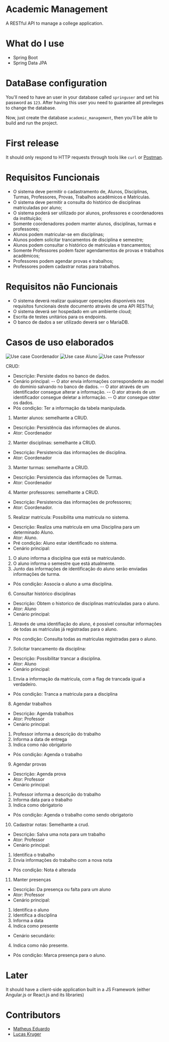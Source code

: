 # Academic Management

A RESTful API to manage a college application.

# What do I use

- Spring Boot
- Spring Data JPA

# DataBase configuration

You'll need to have an user in your database called `springuser` and set his password as `123`. After having this user you need to guarantee all previleges to change the database.

Now, just create the database `academic_management`, then you'll be able to build and run the project.

# First release

It should only respond to HTTP requests through tools like `curl` or [Postman](https://www.getpostman.com/).

# Requisitos Funcionais
- O sistema deve permitir o cadastramento de, Alunos, Disciplinas, Turmas, Professores, Provas, Trabalhos acadêmicos e Matrículas.
- O sistema deve permitir a consulta do histórico de disciplinas matriculadas por aluno;
- O sistema poderá ser utilizado por alunos, professores e coordenadores da instituição;
- Somente coordenadores podem manter alunos, disciplinas, turmas e professores;
- Alunos podem matricular-se em disciplinas;
- Alunos podem solicitar trancamentos de disciplina e semestre;
- Alunos podem consultar o histórico de matrículas e trancamentos;
- Somente Professores podem fazer agendamentos de provas e trabalhos acadêmicos;
- Professores podem agendar provas e trabalhos;
- Professores podem cadastrar notas para trabalhos.

# Requisitos não Funcionais
- O sistema deverá realizar quaisquer operações disponíveis nos requisitos funcionais deste documento através de uma API RESTful;
- O sistema deverá ser hospedado em um ambiente cloud;
- Escrita de testes unitários para os endpoints.
- O banco de dados a ser utilizado deverá ser o MariaDB.

# Casos de uso elaborados
![Use case Coordenador](https://raw.githubusercontent.com/LucasKr/school-management-api/master/docs/usercase_coordenador.png)
![Use case Aluno](https://raw.githubusercontent.com/LucasKr/school-management-api/master/docs/usercase_aluno.png)
![Use case Professor](https://raw.githubusercontent.com/LucasKr/school-management-api/master/docs/usercase_professor.png)

CRUD:
- Descrição: Persiste dados no banco de dados.
- Cenário principal:
-- O ator envia informações correspondente ao model do dominio salvando no banco de dados.
-- O ator através de um identificador consegue alterar a informação.
-- O ator através de um identificador consegue deletar a informação.
-- O ator consegue obter os dados.
- Pós condição: Ter a informação da tabela manipulada.

1) Manter alunos: semelhante a CRUD.
* Descrição: Persistência das informações de alunos.
* Ator: Coordenador

2) Manter disciplinas: semelhante a CRUD.
* Descrição: Persistencia das informações de disciplina.
* Ator: Coordenador

3) Manter turmas: semelhante a CRUD.
* Descrição: Persistencia das informações de Turmas.
* Ator: Coordenador

4) Manter professores: semelhante a CRUD.
* Descrição: Persistencia das informações de professores;
* Ator: Coordenador.

5) Realizar matricula: Possibilita uma matricula no sistema.
* Descrição: Realiza uma matricula em uma Disciplina para um determinado Aluno.
* Ator: Aluno.
* Pré condição: Aluno estar identificado no sistema.
* Cenário principal:
1. O aluno informa a disciplina que está se matriculando.
2. O aluno informa o semestre que está atualmente.
3. Junto das informações de identificação do aluno serão enviadas informações de turma.
* Pós condição: Associa o aluno a uma disciplina.

6) Consultar histórico disciplinas
* Descrição: Obtem o historico de disciplinas matriculadas para o aluno.
* Ator: Aluno
* Cenário principal:
1. Através de uma identifiação do aluno, é possível consultar informações de todas as matriculas já registradas para o aluno.
* Pós condição: Consulta todas as matriculas registradas para o aluno.

7) Solicitar trancamento da disciplina:
* Descrição: Possibilitar trancar a disciplina.
* Ator: Aluno
* Cenário principal:
1. Envia a informação da matricula, com a flag de trancada igual a verdadeiro.
* Pós condição: Tranca a matricula para a disciplina

8) Agendar trabalhos
* Descrição: Agenda trabalhos
* Ator: Professor
* Cenário principal:
1. Professor informa a descrição do trabalho
2. Informa a data de entrega
3. Indica como não obrigatorio
* Pós condição: Agenda o trabalho

9) Agendar provas
* Descrição: Agenda prova
* Ator: Professor
* Cenário principal:
1. Professor informa a descrição do trabalho
2. Informa data para o trabalho
3. Indica como obrigatorio
* Pós condição: Agenda o trabalho como sendo obrigatorio

10) Cadastrar notas: Semelhante a crud.
* Descrição: Salva uma nota para um trabalho
* Ator: Professor
* Cenário principal:
1. Identifica o trabalho
2. Envia informações do trabalho com a nova nota
* Pós condição: Nota é alterada

11) Manter presenças
* Descrição: Da presença ou falta para um aluno
* Ator: Professor
* Cenário principal:
1. Identifica o aluno
2. Identifica a disciplina
3. Informa a data
4. Indica como presente
* Cenário secundário:
4. Indica como não presente.
* Pós condição: Marca presença para o aluno.

# Later

It should have a client-side application built in a JS Framework (either Angular.js or React.js and its libraries)

# Contributors

- [Matheus Eduardo](https://github.com/eduardosmatheus)
- [Lucas Kruger](https://github.com/LucasKr)
